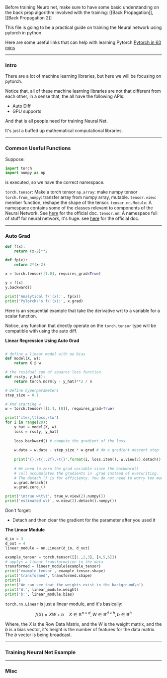 Before training Neuro net, make sure to have some basic understanding on the back prop algorithm involved with the training: 
[[Back Propagation]], [[Back Propagation 2]]

This file is going to be a practical guide on training the Neural network using pytorch in python. 

Here are some useful links that can help with learning Pytorch
[Pytorch in 60 mins](https://pytorch.org/tutorials/beginner/deep_learning_60min_blitz.html)

---
### **Intro**

There are a lot of machine learning libraries, but here we will be focusing on pytorch. 

Notice that, all of these machine learning libraries are not that different from each other, in a sense that, the all have the following APIs: 


* Auto Diff
* GPU supports 

And that is all people need for training Neural Net. 

It's just a buffed up mathematical computational libraries. 


---
### **Common Useful Functions**

Suppose: 

```python
import torch
import numpy as np
```

is executed, so we have the correct namespace. 

`torch.tensor`: Make a torch tensor 
`np.array`: make numpy tensor
`torch.from_numpy`: transfer array from numpy array, mutable. 
`tensor.view`: member function, reshape the shape of the tensor. 
`tensor.nn.Module`: A namespace contains some of the classes relevant to components of the Neural Network. See [here](https://pytorch.org/docs/stable/generated/torch.nn.Module.html#torch.nn.Module) for the official doc.
`tensor.nn`: A namespace full of stuff for neural network, it's huge. see [here](https://pytorch.org/docs/stable/nn.html) for the official doc. 



---
### **Auto Grad**

```python
def f(x):
    return (x-2)**2

def fp(x):
    return 2*(x-2)

x = torch.tensor([1.0], requires_grad=True)

y = f(x)
y.backward()

print('Analytical f\'(x):', fp(x))
print('PyTorch\'s f\'(x):', x.grad)

```

Here is an sequential example that take the derivative wrt to a variable for a scalar function. 

Notice, any function that directly operate on the `torch.tensor` type will be compatible with using the auto diff.

**Linear Regression Using Auto Grad**

```python

# define a linear model with no bias
def model(X, w):
    return X @ w

# the residual sum of squares loss function
def rss(y, y_hat):
    return torch.norm(y - y_hat)**2 / n

# Define hyperparameters
step_size = 0.1

# And starting w
w = torch.tensor([[1.], [0]], requires_grad=True)

print('iter,\tloss,\tw')
for i in range(20):
    y_hat = model(X, w)
    loss = rss(y, y_hat)
    
    loss.backward() # compute the gradient of the loss
    
    w.data = w.data - step_size * w.grad # do a gradient descent step
    
    print('{},\t{:.2f},\t{}'.format(i, loss.item(), w.view(2).detach().numpy()))
    
    # We need to zero the grad variable since the backward()
    # call accumulates the gradients in .grad instead of overwriting.
    # The detach_() is for efficiency. You do not need to worry too much about it.
    w.grad.detach()
    w.grad.zero_()

print('\ntrue w\t\t', true_w.view(2).numpy())
print('estimated w\t', w.view(2).detach().numpy())

```

Don't forget:
* Detach and then clear the gradient for the parameter after you used it

**The Linear Module**

```python
d_in = 3
d_out = 4
linear_module = nn.Linear(d_in, d_out)

example_tensor = torch.tensor([[1.,2,3], [4,5,6]])
# applys a linear transformation to the data
transformed = linear_module(example_tensor)
print('example_tensor', example_tensor.shape)
print('transformed', transformed.shape)
print()
print('We can see that the weights exist in the background\n')
print('W:', linear_module.weight)
print('b:', linear_module.bias)
```

`torch.nn.Linear` is just a linear module, and it's basically: 

$$
f(X) = XW + b \quad X\in \mathbb{R}^{n\times d}, W\in \mathbb{R}^{d \times h} , b\in \mathbb{R}^h
$$


Where, the $X$ is the Row Data Matrix, and the $W$ is the weight matrix, and the $b$ is a bias vector, it's height is the number of features for the data matrix. The $b$ vector is being broadcast.




---
### **Training Neural Net Example**




---
### **Misc**



